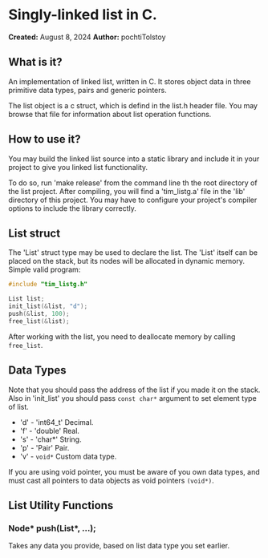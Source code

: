 # Singly-linked list in C.

**Created:** August 8, 2024
**Author:**  pochtiTolstoy

## What is it?

An implementation of linked list, written in C. 
It stores object data in three primitive data types, pairs and generic pointers.

The list object is a c struct, which is defind in the list.h header file.
You may browse that file for information about list operation functions.

## How to use it?

You may build the linked list source into a static library and include it in your project to give you linked list functionality.

To do so, run 'make release' from the command line th the root directory of the list project. 
After compiling, you will find a 'tim_listg.a' file in the 'lib' directory of this project.
You may have to configure your project's compiler options
to include the library correctly.

## List struct

The 'List' struct type may be used to declare the list. 
The 'List' itself can be placed on the stack, but its nodes will be allocated in dynamic memory.
Simple valid program:
```C
#include "tim_listg.h"

List list;
init_list(&list, "d");
push(&list, 100);
free_list(&list);
```
After working with the list, you need to deallocate memory by calling `free_list`.

## Data Types

Note that you should pass the address of the list if you made it on the stack.
Also in 'init_list' you should pass `const char*` argument to set element type of list.
* 'd' - 'int64_t' Decimal.
* 'f' - 'double'  Real.
* 's' - 'char*'   String.
* 'p' - 'Pair'    Pair.
* 'v' - `void*`   Custom data type.

If you are using void pointer, you must be aware of you own data types, and must cast all pointers to data objects as void pointers `(void*)`.

## List Utility Functions

### Node* push(List*, ...);
Takes any data you provide, based on list data type you set earlier.
